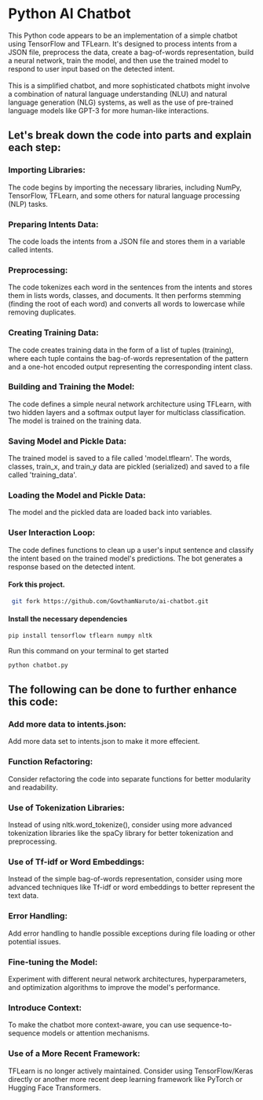 # Python AI Chatbot

This Python code appears to be an implementation of a simple chatbot using TensorFlow and TFLearn. It's designed to process intents from a JSON file, preprocess the data, create a bag-of-words representation, build a neural network, train the model, and then use the trained model to respond to user input based on the detected intent.
<br />
<br />
This is a simplified chatbot, and more sophisticated chatbots might involve a combination of natural language understanding (NLU) and natural language generation (NLG) systems, as well as the use of pre-trained language models like GPT-3 for more human-like interactions.

## Let's break down the code into parts and explain each step:

### Importing Libraries:

The code begins by importing the necessary libraries, including NumPy, TensorFlow, TFLearn, and some others for natural language processing (NLP) tasks.

### Preparing Intents Data:

The code loads the intents from a JSON file and stores them in a variable called intents.

### Preprocessing:

The code tokenizes each word in the sentences from the intents and stores them in lists words, classes, and documents.
It then performs stemming (finding the root of each word) and converts all words to lowercase while removing duplicates.

### Creating Training Data:

The code creates training data in the form of a list of tuples (training), where each tuple contains the bag-of-words representation of the pattern and a one-hot encoded output representing the corresponding intent class.

### Building and Training the Model:

The code defines a simple neural network architecture using TFLearn, with two hidden layers and a softmax output layer for multiclass classification.
The model is trained on the training data.

### Saving Model and Pickle Data:

The trained model is saved to a file called 'model.tflearn'.
The words, classes, train_x, and train_y data are pickled (serialized) and saved to a file called 'training_data'.

### Loading the Model and Pickle Data:

The model and the pickled data are loaded back into variables.

### User Interaction Loop:

The code defines functions to clean up a user's input sentence and classify the intent based on the trained model's predictions.
The bot generates a response based on the detected intent.

#### Fork this project.

```bash
 git fork https://github.com/GowthamNaruto/ai-chatbot.git
```

#### Install the necessary dependencies

```bash
pip install tensorflow tflearn numpy nltk
```

Run this command on your terminal to get started

```bash
python chatbot.py
```

## The following can be done to further enhance this code:

### Add more data to intents.json:

Add more data set to intents.json to make it more effecient.

### Function Refactoring:

Consider refactoring the code into separate functions for better modularity and readability.

### Use of Tokenization Libraries:

Instead of using nltk.word_tokenize(), consider using more advanced tokenization libraries like the spaCy library for better tokenization and preprocessing.

### Use of Tf-idf or Word Embeddings:

Instead of the simple bag-of-words representation, consider using more advanced techniques like Tf-idf or word embeddings to better represent the text data.

### Error Handling:

Add error handling to handle possible exceptions during file loading or other potential issues.

### Fine-tuning the Model:

Experiment with different neural network architectures, hyperparameters, and optimization algorithms to improve the model's performance.

### Introduce Context:

To make the chatbot more context-aware, you can use sequence-to-sequence models or attention mechanisms.

### Use of a More Recent Framework:

TFLearn is no longer actively maintained. Consider using TensorFlow/Keras directly or another more recent deep learning framework like PyTorch or Hugging Face Transformers.

